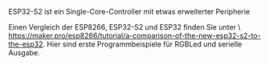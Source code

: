 ESP32-S2 ist ein Single-Core-Controller mit etwas erweiterter Peripherie

Einen Vergleich der ESP8266, ESP32-S2 und ESP32 finden Sie unter  \ 
https://maker.pro/esp8266/tutorial/a-comparison-of-the-new-esp32-s2-to-the-esp32.
Hier sind erste Programmbeispiele für RGBLed und serielle Ausgabe.
